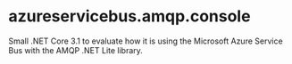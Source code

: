 # azureservicebus.amqp.console
Small .NET Core 3.1 to evaluate how it is using the Microsoft Azure Service Bus with the AMQP .NET Lite library.

